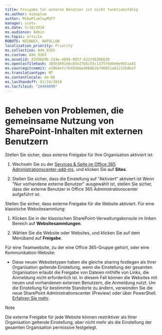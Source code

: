 ```yaml
---
title: Freigabe für externe Benutzer ist nicht funktionsfähig
ms.author: mikeplum
author: MikePlumleyMSFT
manager: scotv
ms.date: 5/18/2018
ms.audience: Admin
ms.topic: article
ROBOTS: NOINDEX, NOFOLLOW
localization_priority: Priority
ms.collection: Adm_O365
ms.custom: Adm_O365
ms.assetid: d3d0b69b-214e-4859-8957-621fd6306b30
ms.openlocfilehash: 305b3891e6c83e27b5c55c13757640e6e9d51a81
ms.sourcegitcommit: e2864efcfb493b6e46b662b746661a61232bdba7
ms.translationtype: MT
ms.contentlocale: de-DE
ms.lasthandoff: 01/24/2019
ms.locfileid: "29469890"
---
```

# <a name="fix-problems-sharing-sharepoint-content-with-external-users"></a>Beheben von Problemen, die gemeinsame Nutzung von SharePoint-Inhalten mit externen Benutzern

Stellen Sie sicher, dass externe Freigabe für Ihre Organisation aktiviert ist:
  
1. Wechseln Sie zu der [Services &amp; Seite im Office 365 Administrationscenter-add-ins](https://portal.office.com/adminportal/home#/Settings/ServicesAndAddIns), und klicken Sie auf **Sites**.
    
2. Stellen Sie sicher, dass die Einstellung auf "Aktiviert" aktiviert ist Wenn "Nur vorhandene externe Benutzer" ausgewählt ist, stellen Sie sicher, dass der externe Benutzer in Office 365 Administrationscenter aufgeführt ist.
    
Stellen Sie sicher, dass externe Freigabe für die Website aktiviert. Für eine klassische Websitesammlung:
  
1. Klicken Sie in der klassischen SharePoint-Verwaltungskonsole im linken Bereich auf **Websitesammlungen**.
    
2. Wählen Sie die Website oder Websites, und klicken Sie auf dem Menüband auf **Freigabe**.
    
Für eine Teamwebsite, zu der eine Office 365-Gruppe gehört, oder eine Kommunikation-Website:
  
- Diese neuen Websitetypen haben die gleiche sharing festlegen als Ihrer Organisation geltende Einstellung, wenn die Einstellung der gesamten Organisation erlaubt die Freigabe von Dateien mithilfe von Links, die Anmeldung nicht erforderlich ist. In diesem Fall können die Websites mit neuen und vorhandenen externen Benutzern, die Anmeldung nutzt. Um die Einstellung für bestimmte Standorte zu ändern, verwenden Sie die neue SharePoint Administrationscenter (Preview) oder über PowerShell. [Erfahren Sie mehr](https://go.microsoft.com/fwlink/?linkid=871863).
    
> [!NOTE]
> Die externe Freigabe für jede Website können restriktiver als Ihrer Organisation geltende Einstellung, aber nicht mehr als die Einstellung der gesamten Organisation permissive festgelegt. 
  

